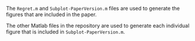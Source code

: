 The `Regret.m` and `Subplot-PaperVersion.m` files are used to generate the figures that are included in the paper. 

The other Matlab files in the repository are used to generate each individual figure that is included in `Subplot-PaperVersion.m`.
